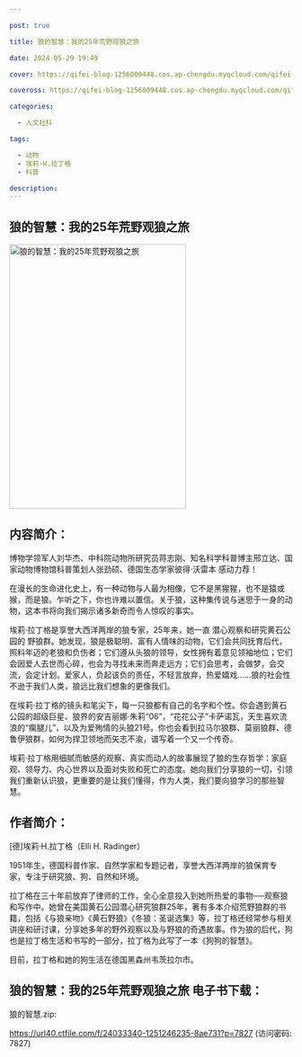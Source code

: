 ```yaml
---

post: true

title: 狼的智慧：我的25年荒野观狼之旅

date: 2024-05-29 19:49

cover: https://qifei-blog-1256009448.cos.ap-chengdu.myqcloud.com/qifei-blog/64f523ee661c6c8e542dba1d.jpg

coveross: https://qifei-blog-1256009448.cos.ap-chengdu.myqcloud.com/qifei-blog/64f523ee661c6c8e542dba1d.jpg

categories:

  - 人文社科

tags:

  - 动物
  - 埃莉·H.拉丁格
  - 科普

description:
---
```


## 狼的智慧：我的25年荒野观狼之旅
<img alt="狼的智慧：我的25年荒野观狼之旅 " class="aligncenter loaded" data-was-processed="true" decoding="async" fetchpriority="high" height="471" src="https://qifei-blog-1256009448.cos.ap-chengdu.myqcloud.com/qifei-blog/64f523ee661c6c8e542dba1d.jpg" style="cursor: zoom-in;" width="314"/>

## 内容简介：

博物学领军人刘华杰、中科院动物所研究员蒋志刚、知名科学科普博主邢立达、国家动物博物馆科普策划人张劲硕、德国生态学家彼得·沃雷本 感动力荐！

在漫长的生命进化史上，有一种动物与人最为相像，它不是黑猩猩，也不是猿或猴，而是狼。乍听之下，你也许难以置信。关于狼，这种集传说与迷思于一身的动物，这本书将向我们揭示诸多新奇而令人惊叹的事实。

埃莉·拉丁格是享誉大西洋两岸的狼专家，25年来，她一直 潜心观察和研究黄石公园的 野狼群。她发现，狼是极聪明、富有人情味的动物，它们会共同抚育后代，照料年迈的老狼和负伤者；它们遵从头狼的领导，女性拥有着意见领袖地位；它们会因爱人去世而心碎，也会为寻找未来而奔走远方；它们会思考，会做梦，会交流，会定计划。爱家人，负起该负的责任，不轻言放弃，热爱嬉戏……狼的社会性不逊于我们人类，狼远比我们想象的更像我们。

在埃莉·拉丁格的镜头和笔尖下，每一只狼都有自己的名字和个性。你会遇到黄石公园的超级巨星、狼界的安吉丽娜·朱莉“06”，“花花公子”卡萨诺瓦，天生喜欢流浪的“瘸腿儿”，以及为爱殉情的头狼21号。你也会看到拉马尔狼群、莫丽狼群、德鲁伊狼群，如何为捍卫领地而矢志不渝，谱写着一个又一个传奇。

埃莉·拉丁格用细腻而敏感的观察、真实而动人的故事展现了狼的生存哲学：家庭观、领导力、内心世界以及面对失败和死亡的态度。她向我们分享狼的一切，引领我们重新认识狼，更重要的是让我们懂得，作为人类，我们要向狼学习的那些智慧。

## 作者简介：

[德]埃莉·H.拉丁格（Elli H. Radinger）

1951年生，德国科普作家、自然学家和专题记者，享誉大西洋两岸的狼保育专家，专注于研究狼、狗、自然和环境。

拉丁格在三十年前放弃了律师的工作，全心全意投入到她所热爱的事物──观察狼和写作中。她曾在美国黄石公园潜心研究狼群25年，著有多本介绍荒野狼群的书籍，包括《与狼亲吻》《黄石野狼》《冬狼：圣诞选集》等，拉丁格还经常参与相关讲座和研讨课，分享她多年的野外观察以及与野狼的奇遇故事。作为狼的后代，狗也是拉丁格生活和书写的一部分，拉丁格为此写了一本《狗狗的智慧》。

目前，拉丁格和她的狗生活在德国黑森州韦茨拉尔市。

## 狼的智慧：我的25年荒野观狼之旅 电子书下载：

狼的智慧.zip: 

https://url40.ctfile.com/f/24033340-1251246235-8ae731?p=7827 (访问密码: 7827)
